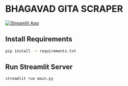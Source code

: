 # BHAGAVAD GITA SCRAPER

[![Streamlit App](https://static.streamlit.io/badges/streamlit_badge_black_white.svg)](https://academicgit-gita-pyscraper-main-vtvhqn.streamlit.app)

## Install Requirements
```bash
pip install -r requirements.txt
```
## Run Streamlit Server

```bash
streamlit run main.py
```
